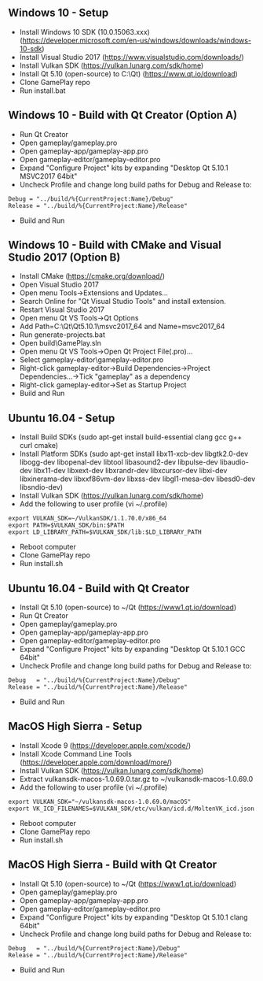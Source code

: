 Windows 10 - Setup
------------------
- Install Windows 10 SDK (10.0.15063.xxx)  (https://developer.microsoft.com/en-us/windows/downloads/windows-10-sdk)
- Install Visual Studio 2017               (https://www.visualstudio.com/downloads/)
- Install Vulkan SDK                       (https://vulkan.lunarg.com/sdk/home)
- Install Qt 5.10 (open-source) to C:\Qt)  (https://www.qt.io/download)
- Clone GamePlay repo
- Run install.bat

Windows 10 - Build with Qt Creator (Option A)
----------------------------------------------
- Run Qt Creator
- Open gameplay/gameplay.pro
- Open gameplay-app/gameplay-app.pro
- Open gameplay-editor/gameplay-editor.pro
- Expand "Configure Project" kits by expanding "Desktop Qt 5.10.1 MSVC2017 64bit"
- Uncheck Profile and change long build paths for Debug and Release to:
```
Debug = "../build/%{CurrentProject:Name}/Debug"
Release = "../build/%{CurrentProject:Name}/Release"
```
- Build and Run

Windows 10 - Build with CMake and Visual Studio 2017 (Option B)
---------------------------------------------------------------
- Install CMake                             (https://cmake.org/download/)
- Open Visual Studio 2017
- Open menu Tools->Extensions and Updates...
- Search Online for "Qt Visual Studio Tools" and install extension.
- Restart Visual Studio 2017
- Open menu Qt VS Tools->Qt Options
- Add Path=C:\Qt\Qt5.10.1\msvc2017_64 and Name=msvc2017_64
- Run generate-projects.bat
- Open build\GamePlay.sln
- Open menu Qt VS Tools->Open Qt Project File(.pro)...
- Select gameplay-editor\gameplay-editor.pro
- Right-click gameplay-editor->Build Dependencies->Project Dependencies...->Tick "gameplay" as a dependency
- Right-click gameplay-editor->Set as Startup Project
- Build and Run

Ubuntu 16.04 - Setup
--------------------
- Install Build SDKs                        (sudo apt-get install build-essential clang gcc g++ curl cmake)
- Install Platform SDKs                     (sudo apt-get install libx11-xcb-dev libgtk2.0-dev libogg-dev libopenal-dev 
libtool libasound2-dev  libpulse-dev libaudio-dev libx11-dev libxext-dev libxrandr-dev libxcursor-dev libxi-dev libxinerama-dev libxxf86vm-dev libxss-dev libgl1-mesa-dev libesd0-dev libsndio-dev)
- Install Vulkan SDK                        (https://vulkan.lunarg.com/sdk/home)
- Add the following to user profile         (vi ~/.profile)
```
export VULKAN_SDK=~/VulkanSDK/1.1.70.0/x86_64 
export PATH=$VULKAN_SDK/bin:$PATH
export LD_LIBRARY_PATH=$VULKAN_SDK/lib:$LD_LIBRARY_PATH
```
- Reboot computer
- Clone GamePlay repo
- Run install.sh

Ubuntu 16.04 - Build with Qt Creator
------------------------------------
- Install Qt 5.10 (open-source) to ~/Qt     (https://www1.qt.io/download)
- Run Qt Creator
- Open gameplay/gameplay.pro
- Open gameplay-app/gameplay-app.pro
- Open gameplay-editor/gameplay-editor.pro
- Expand "Configure Project" kits by expanding "Desktop Qt 5.10.1 GCC 64bit"
- Uncheck Profile and change long build paths for Debug and Release to:
```
Debug   = "../build/%{CurrentProject:Name}/Debug"
Release = "../build/%{CurrentProject:Name}/Release"
```
- Build and Run

MacOS High Sierra - Setup
-------------------------
- Install Xcode 9                           (https://developer.apple.com/xcode/)
- Install Xcode Command Line Tools          (https://developer.apple.com/download/more/)
- Install Vulkan SDK                        (https://vulkan.lunarg.com/sdk/home)
- Extract vulkansdk-macos-1.0.69.0.tar.gz to ~/vulkansdk-macos-1.0.69.0
- Add the following to user profile         (vi ~/.profile)
```
export VULKAN_SDK="~/vulkansdk-macos-1.0.69.0/macOS"
export VK_ICD_FILENAMES=$VULKAN_SDK/etc/vulkan/icd.d/MoltenVK_icd.json
```
- Reboot computer
- Clone GamePlay repo
- Run install.sh

MacOS High Sierra - Build with Qt Creator
-----------------------------------------
- Install Qt 5.10 (open-source) to ~/Qt     (https://www1.qt.io/download)
- Open gameplay/gameplay.pro
- Open gameplay-app/gameplay-app.pro
- Open gameplay-editor/gameplay-editor.pro
- Expand "Configure Project" kits by expanding "Desktop Qt 5.10.1 clang 64bit"
- Uncheck Profile and change long build paths for Debug and Release to:
```
Debug   = "../build/%{CurrentProject:Name}/Debug"
Release = "../build/%{CurrentProject:Name}/Release"
```
- Build and Run
